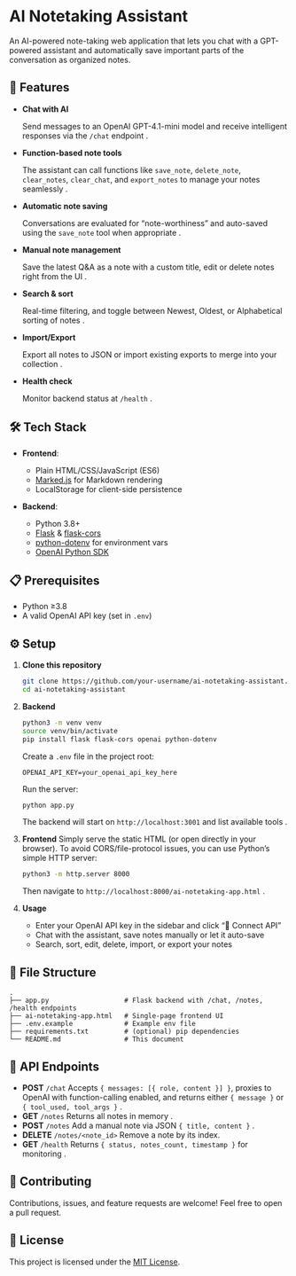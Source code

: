 # AI Notetaking Assistant

An AI-powered note-taking web application that lets you chat with a GPT-powered assistant and automatically save important parts of the conversation as organized notes.

## 🚀 Features

* **Chat with AI**

  Send messages to an OpenAI GPT-4.1-mini model and receive intelligent responses via the `/chat` endpoint .
* **Function-based note tools**
  
  The assistant can call functions like `save_note`, `delete_note`, `clear_notes`, `clear_chat`, and `export_notes` to manage your notes seamlessly .
* **Automatic note saving**
  
  Conversations are evaluated for “note-worthiness” and auto-saved using the `save_note` tool when appropriate .
* **Manual note management**
  
  Save the latest Q\&A as a note with a custom title, edit or delete notes right from the UI .
* **Search & sort**
  
  Real-time filtering, and toggle between Newest, Oldest, or Alphabetical sorting of notes .
* **Import/Export**
  
  Export all notes to JSON or import existing exports to merge into your collection .
* **Health check**
  
  Monitor backend status at `/health` .

## 🛠 Tech Stack

* **Frontend**:

  * Plain HTML/CSS/JavaScript (ES6)
  * [Marked.js](https://github.com/markedjs/marked) for Markdown rendering
  * LocalStorage for client-side persistence
* **Backend**:

  * Python 3.8+
  * [Flask](https://flask.palletsprojects.com/) & [flask-cors](https://github.com/corydolphin/flask-cors)
  * [python-dotenv](https://github.com/theskumar/python-dotenv) for environment vars
  * [OpenAI Python SDK](https://github.com/openai/openai-python)

## 📋 Prerequisites

* Python ≥3.8
* A valid OpenAI API key (set in `.env`)

## ⚙️ Setup

1. **Clone this repository**

   ```bash
   git clone https://github.com/your-username/ai-notetaking-assistant.git
   cd ai-notetaking-assistant
   ```

2. **Backend**

   ```bash
   python3 -m venv venv
   source venv/bin/activate
   pip install flask flask-cors openai python-dotenv
   ```

   Create a `.env` file in the project root:

   ```env
   OPENAI_API_KEY=your_openai_api_key_here
   ```

   Run the server:

   ```bash
   python app.py
   ```

   The backend will start on `http://localhost:3001` and list available tools .

3. **Frontend**
   Simply serve the static HTML (or open directly in your browser). To avoid CORS/file-protocol issues, you can use Python’s simple HTTP server:

   ```bash
   python3 -m http.server 8000
   ```

   Then navigate to `http://localhost:8000/ai-notetaking-app.html` .

4. **Usage**

   * Enter your OpenAI API key in the sidebar and click “🔌 Connect API”
   * Chat with the assistant, save notes manually or let it auto-save
   * Search, sort, edit, delete, import, or export your notes

## 📂 File Structure

```
.
├── app.py                   # Flask backend with /chat, /notes, /health endpoints 
├── ai-notetaking-app.html   # Single-page frontend UI 
├── .env.example             # Example env file
├── requirements.txt         # (optional) pip dependencies
└── README.md                # This document
```

## 🔧 API Endpoints

* **POST** `/chat`
  Accepts `{ messages: [{ role, content }] }`, proxies to OpenAI with function-calling enabled, and returns either `{ message }` or `{ tool_used, tool_args }` .
* **GET** `/notes`
  Returns all notes in memory .
* **POST** `/notes`
  Add a manual note via JSON `{ title, content }` .
* **DELETE** `/notes/<note_id>`
  Remove a note by its index.
* **GET** `/health`
  Returns `{ status, notes_count, timestamp }` for monitoring .

## 🤝 Contributing

Contributions, issues, and feature requests are welcome! Feel free to open a pull request.

## 📄 License

This project is licensed under the [MIT License](LICENSE).
